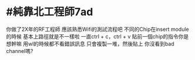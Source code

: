 # #純靠北工程師7ad



你做了2X年的RF工程師
應該熟悉Wifi的測試流程吧
不同的Chip在insert module的時候
基本上路徑就是不一樣啦
一直ctrl + c，ctrl + v
貼前一個chip的指令你是想幹嘛
用wl的時候都不看錯誤訊息
只會複製一堆，然後貼上
你沒看到bad channel嗎?
